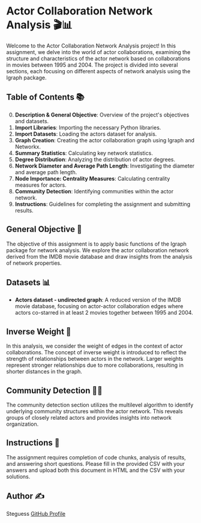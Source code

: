 # Actor Collaboration Network Analysis 🎬📊

Welcome to the Actor Collaboration Network Analysis project! In this assignment, we delve into the world of actor collaborations, examining the structure and characteristics of the actor network based on collaborations in movies between 1995 and 2004. The project is divided into several sections, each focusing on different aspects of network analysis using the Igraph package.

## Table of Contents 📚

0. **Description & General Objective**: Overview of the project's objectives and datasets.
1. **Import Libraries**: Importing the necessary Python libraries.
2. **Import Datasets**: Loading the actors dataset for analysis.
3. **Graph Creation**: Creating the actor collaboration graph using Igraph and Networkx.
4. **Summary Statistics**: Calculating key network statistics.
5. **Degree Distribution**: Analyzing the distribution of actor degrees.
6. **Network Diameter and Average Path Length**: Investigating the diameter and average path length.
7. **Node Importance: Centrality Measures**: Calculating centrality measures for actors.
8. **Community Detection**: Identifying communities within the actor network.
9. **Instructions**: Guidelines for completing the assignment and submitting results.

## General Objective 🎯

The objective of this assignment is to apply basic functions of the Igraph package for network analysis. We explore the actor collaboration network derived from the IMDB movie database and draw insights from the analysis of network properties.

## Datasets 📊

- **Actors dataset - undirected graph**: A reduced version of the IMDB movie database, focusing on actor-actor collaboration edges where actors co-starred in at least 2 movies together between 1995 and 2004.

## Inverse Weight 🔄

In this analysis, we consider the weight of edges in the context of actor collaborations. The concept of inverse weight is introduced to reflect the strength of relationships between actors in the network. Larger weights represent stronger relationships due to more collaborations, resulting in shorter distances in the graph.

## Community Detection 🕵️‍♂️

The community detection section utilizes the multilevel algorithm to identify underlying community structures within the actor network. This reveals groups of closely related actors and provides insights into network organization.

## Instructions 📝

The assignment requires completion of code chunks, analysis of results, and answering short questions. Please fill in the provided CSV with your answers and upload both this document in HTML and the CSV with your solutions.

## Author ✍

Steguess
[GitHub Profile](https://github.com/steguess)
